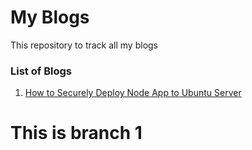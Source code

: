 # My Blogs

This repository to track all my blogs

### List of Blogs

1. [How to Securely Deploy Node App to Ubuntu Server](https://github.com/coder7475/my-blogs/blob/main/deploy_nginx/Deploy_node_to_ubuntu.md)

# This is branch 1

